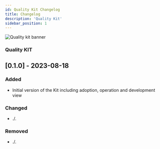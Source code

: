 ```yaml
---
id: Quality Kit Changelog
title: Changelog
description: 'Quality Kit'
sidebar_position: 1
---
```


![Quality kit banner](@site/static/img/QualityKitIcon.png)

### Quality KIT

## [0.1.0] - 2023-08-18

### Added

- Initial version of the Kit including adoption, operation and development view

### Changed

- ./.

### Removed

- ./.
